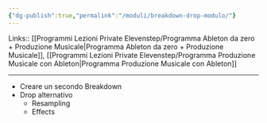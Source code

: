 ```yaml
---
{"dg-publish":true,"permalink":"/moduli/breakdown-drop-modulo/"}
---
```


Links:: [[Programmi Lezioni Private Elevenstep/Programma Ableton da zero + Produzione Musicale\|Programma Ableton da zero + Produzione Musicale]], [[Programmi Lezioni Private Elevenstep/Programma Produzione Musicale con Ableton\|Programma Produzione Musicale con Ableton]]

---


- Creare un secondo Breakdown
- Drop alternativo
	- Resampling
	- Effects

